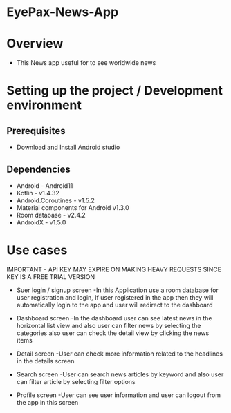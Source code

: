 # EyePax-News-App
# Overview 
*   This News app useful for to see worldwide news

# Setting up the project / Development environment
## Prerequisites 
* Download and Install Android studio

## Dependencies
*   Android - Android11
*   Kotlin - v1.4.32
*   Android.Coroutines - v1.5.2
*   Material components for Android v1.3.0
*   Room database - v2.4.2
*   AndroidX - v1.5.0

# Use cases
IMPORTANT - API KEY MAY EXPIRE ON MAKING HEAVY REQUESTS SINCE KEY IS A FREE TRIAL VERSION

*   Suer login / signup screen
    -In this Application use a room database for user registration and login, If user registered
     in the app then they will automatically login to the app and user will redirect to the dashboard

*   Dashboard screen
    -In the dashboard user can see latest news in the horizontal list view and also user can filter news by 
     selecting the categories also user can check the detail view by clicking the news items
    
*   Detail screen 
    -User can check more information related to the headlines in the details screen
    
*   Search screen
    -User can search news articles by keyword and also user can filter article by selecting filter options 
    
*   Profile screen 
    -User can see user information and user can logout from the app in this screen
    










